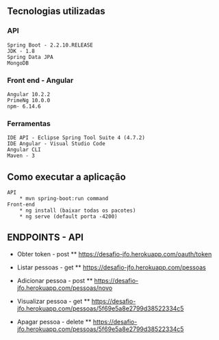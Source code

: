 

## Tecnologias utilizadas

### API
    Spring Boot - 2.2.10.RELEASE
    JDK - 1.8
    Spring Data JPA
	MongoDB

### Front end - Angular

    Angular 10.2.2
    PrimeNg 10.0.0
    npm- 6.14.6

### Ferramentas

    IDE API - Eclipse Spring Tool Suite 4 (4.7.2) 
	IDE Angular - Visual Studio Code
    Angular CLI
	Maven - 3     
 
## Como executar a aplicação 
	API 
		* mvn spring-boot:run command
	Front-end 
		* ng install (baixar todas os pacotes)
		* ng serve (default porta -4200)
		
	
## ENDPOINTS - API
		
* Obter token - post
** https://desafio-jfo.herokuapp.com/oauth/token

* Listar pessoas - get
** https://desafio-jfo.herokuapp.com/pessoas

* Adicionar pessoa - post
** https://desafio-jfo.herokuapp.com/pessoas/novo

* Visualizar pessoa - get
** https://desafio-jfo.herokuapp.com/pessoas/5f69e5a8e2799d38522334c5

* Apagar pessoa - delete
** https://desafio-jfo.herokuapp.com/pessoas/5f69e5a8e2799d38522334c5


 